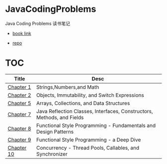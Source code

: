# JavaCodingProblems

Java Coding Problems 读书笔记

- [book link](https://www.packtpub.com/product/java-coding-problems/9781789801415)

- [repo](https://github.com/PacktPublishing/Java-Coding-Problems)

# TOC

| Title                                                    | Desc                                                                   |
|----------------------------------------------------------|------------------------------------------------------------------------|
| [Chapter 1](src/main/java/com/m/jcp/chapter_1/_TOC.md)   | Strings,Numbers,and Math                                               |
| [Chapter 2](src/main/java/com/m/jcp/chapter_2/_TOC.md)   | Objects, Immutability, and Switch Expressions                          | 
| [Chapter 5](src/main/java/com/m/jcp/chapter_5/_TOC.md)   | Arrays, Collections, and Data Structures                               |
| [Chapter 7](src/main/java/com/m/jcp/chapter_7/_TOC.md)   | Java Reflection Classes, Interfaces, Constructors, Methods, and Fields |
| [Chapter 8](src/main/java/com/m/jcp/chapter_8/_TOC.md)   | Functional Style Programming - Fundamentals and Design Patterns        |
| [Chapter 9](src/main/java/com/m/jcp/chapter_9/_TOC.md)   | Functional Style Programming - a Deep Dive                             |
| [Chapter 10](src/main/java/com/m/jcp/chapter_10/_TOC.md) | Concurrency - Thread Pools, Callables, and Synchronizer                |
